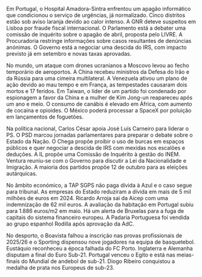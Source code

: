 Em Portugal, o Hospital Amadora-Sintra enfrentou um apagão informático que condicionou o serviço de urgências, já normalizado. Cinco distritos estão sob aviso laranja devido ao calor intenso. A GNR deteve suspeitos em Lisboa por fraude fiscal internacional. O Parlamento está a debater uma comissão de inquérito sobre o apagão de abril, proposta pelo LIVRE. A Procuradoria restringe informações sobre casos resultantes de denúncias anónimas. O Governo está a negociar uma descida do IRS, com impacto previsto já em setembro e novas taxas aprovadas.

No mundo, um ataque com drones ucranianos a Moscovo levou ao fecho temporário de aeroportos. A China recebeu ministros da Defesa do Irão e da Rússia para uma cimeira multilateral. A Venezuela ativou um plano de ação devido ao mau tempo e em França, as tempestades causaram dois mortos e 17 feridos. Em Taiwan, o líder de um partido foi condenado por espionagem a favor da China e a mulher de Kim Jong-un reapareceu após um ano e meio. O consumo de canábis é elevado em África, com aumento de cocaína e opioides. O México poderá processar a SpaceX por poluição em lançamentos de foguetões.

Na política nacional, Carlos César apoia José Luís Carneiro para liderar o PS. O PSD marcou jornadas parlamentares para preparar o debate sobre o Estado da Nação. O Chega propõe proibir o uso de burcas em espaços públicos e quer negociar a descida de IRS com mexidas nos escalões e deduções. A IL propõe uma Comissão de Inquérito à gestão do INEM. Ventura reuniu-se com o Governo para discutir a Lei da Nacionalidade e Imigração. A maioria dos partidos propõe 12 de outubro para as eleições autárquicas.

No âmbito económico, a TAP SGPS não paga dívida à Azul e o caso segue para tribunal. As empresas do Estado reduziram a dívida em mais de 5 mil milhões de euros em 2024. Ricardo Arroja sai da Aicep com uma indemnização de 62 mil euros. A avaliação da habitação em Portugal subiu para 1.886 euros/m2 em maio. Há um alerta de Bruxelas para a fuga de capitais do sistema financeiro europeu. A Padaria Portuguesa foi vendida ao grupo espanhol Rodilla após aprovação da AdC.

No desporto, o Boavista falhou a inscrição nas provas profissionais de 2025/26 e o Sporting dispensou nove jogadores na equipa de basquetebol. Eustáquio reconheceu a época falhada do FC Porto. Inglaterra e Alemanha disputam a final do Euro Sub-21. Portugal venceu o Egito e está nas meias-finais do Mundial de andebol de sub-21. Diogo Ribeiro conquistou a medalha de prata nos Europeus de sub-23.